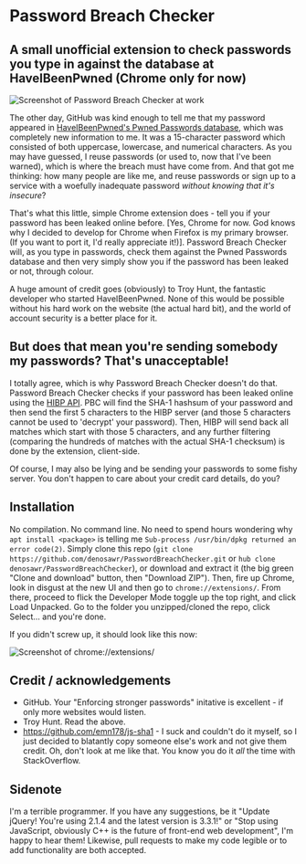 # Password Breach Checker
## A small unofficial extension to check passwords you type in against the database at HaveIBeenPwned (Chrome only for now)

![Screenshot of Password Breach Checker at work](https://i.imgur.com/MCdv0JD.png)

The other day, GitHub was kind enough to tell me that my password appeared in [HaveIBeenPwned's Pwned Passwords database](https://haveibeenpwned.com/Passwords), which was completely new information to me. It was a 15-character password which consisted of both uppercase, lowercase, and numerical characters. As you may have guessed, I reuse passwords (or used to, now that I've been warned), which is where the breach must have come from. And that got me thinking: how many people are like me, and reuse passwords or sign up to a service with a woefully inadequate password _without knowing that it's insecure_?

That's what this little, simple Chrome extension does - tell you if your password has been leaked online before. [Yes, Chrome for now. God knows why I decided to develop for Chrome when Firefox is my primary browser. (If you want to port it, I'd really appreciate it!)]. Password Breach Checker will, as you type in passwords, check them against the Pwned Passwords database and then very simply show you if the password has been leaked or not, through colour.

A huge amount of credit goes (obviously) to Troy Hunt, the fantastic developer who started HaveIBeenPwned. None of this would be possible without his hard work on the website (the actual hard bit), and the world of account security is a better place for it.

## But does that mean you're sending somebody my passwords? That's unacceptable!
I totally agree, which is why Password Breach Checker doesn't do that. Password Breach Checker checks if your password has been leaked online using the [HIBP API](https://haveibeenpwned.com/API/v2#PwnedPasswords). PBC will find the SHA-1 hashsum of your password and then send the first 5 characters to the HIBP server (and those 5 characters cannot be used to 'decrypt' your password). Then, HIBP will send back all matches which start with those 5 characters, and any further filtering (comparing the hundreds of matches with the actual SHA-1 checksum) is done by the extension, client-side.

Of course, I may also be lying and be sending your passwords to some fishy server. You don't happen to care about your credit card details, do you?

## Installation
No compilation. No command line. No need to spend hours wondering why `apt install <package>` is telling me `Sub-process /usr/bin/dpkg returned an error code(2)`.
Simply clone this repo (`git clone https://github.com/denosawr/PasswordBreachChecker.git` or `hub clone denosawr/PasswordBreachChecker`), or download and extract it (the big green "Clone and download" button, then "Download ZIP"). Then, fire up Chrome, look in disgust at the new UI and then go to `chrome://extensions/`. From there, proceed to flick the Developer Mode toggle up the top right, and click Load Unpacked. Go to the folder you unzipped/cloned the repo, click Select... and you're done. 

If you didn't screw up, it should look like this now:

![Screenshot of `chrome://extensions/`](https://i.imgur.com/FkIzJ5A.png)

## Credit / acknowledgements
* GitHub. Your "Enforcing stronger passwords" initative is excellent - if only more websites would listen.
* Troy Hunt. Read the above.
* https://github.com/emn178/js-sha1 - I suck and couldn't do it myself, so I just decided to blatantly copy someone else's work and not give them credit. Oh, don't look at me like that. You know you do it _all_ the time with StackOverflow.

## Sidenote
I'm a terrible programmer. If you have any suggestions, be it "Update jQuery! You're using 2.1.4 and the latest version is 3.3.1!" or "Stop using JavaScript, obviously C++ is the future of front-end web development", I'm happy to hear them! Likewise, pull requests to make my code legible or to add functionality are both accepted.
